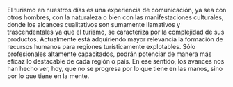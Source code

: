 ﻿El turismo en nuestros días es una experiencia de comunicación, ya sea con otros hombres, con la naturaleza o bien con las manifestaciones culturales, donde los alcances cualitativos son sumamente llamativos y trascendentales ya que el turismo, se caracteriza por la complejidad de sus productos. Actualmente está adquiriendo mayor relevancia la formación de recursos humanos para regiones turísticamente explotables. Sólo profesionales altamente capacitados, podrán potenciar de manera más eficaz lo destacable de cada región o país. En ese sentido, los avances nos han hecho ver, hoy, que no se progresa por lo que tiene en las manos, sino por lo que tiene en la mente.
